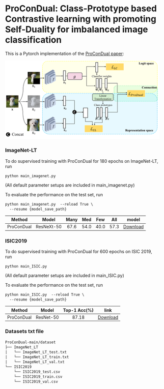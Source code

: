 # ProConDual: Class-Prototype based Contrastive learning with promoting Self-Duality for imbalanced image classification

This is a Pytorch implementation of the [ProConDual paper]():

<p align="center">
<img src="./Arch.png" width="800">
</p>
 
### ImageNet-LT 
To do supervised training with ProConDual for 180 epochs on ImageNet-LT, run
```
python main_imagenet.py
```
(All default parameter setups are included in main_imagenet.py)


To evaluate the performance on the test set, run
```
python main_imagenet.py  --reload True \
  --resume {model_save_path}
```

| Method | Model | Many | Med | Few | All | model |
| :---:| :---:|:---:|:---:|:---:| :---:|  :---:| 
| ProConDual |ResNeXt-50 | 67.6  | 54.0  | 40.0     | 57.3    | [Download]() |


### ISIC2019 
To do supervised training with ProConDual for 600 epochs on ISIC 2019, run
```
python main_ISIC.py
```
(All default parameter setups are included in main_ISIC.py)

To evaluate the performance on the test set, run
```
python main_ISIC.py  --reload True \
  --resume {model_save_path}
```


| Method | Model | Top-1 Acc(%) | link | 
| :---: | :---: | :---: | :---: | 
|ProConDual | ResNet-50   | 87.18 | [Download]() | 

### Datasets txt file

````
ProConDual-main/dataset
├── ImageNet_LT
|   └── ImageNet_LT_test.txt
|   └── ImageNet_LT_train.txt
|   └── ImageNet_LT_val.txt
└── ISIC2019
    └── ISIC2019_test.csv
    └── ISIC2019_train.csv
    └── ISIC2019_val.csv
````

    
